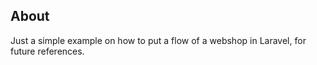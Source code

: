 ## About

Just a simple example on how to put a flow of a webshop in Laravel, for future references.
